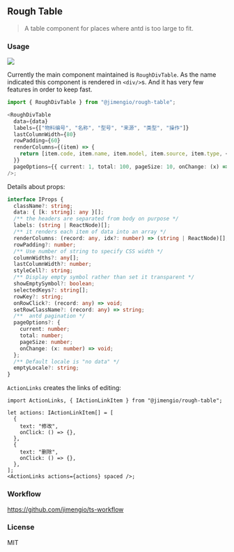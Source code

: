 ## Rough Table

> A table component for places where antd is too large to fit.

### Usage

![](https://img.shields.io/npm/v/@jimengio/rough-table.svg?style=flat-square)

Currently the main component maintained is `RoughDivTable`. As the name indicated this component is rendered in `<div/>`s. And it has very few features in order to keep fast.

```ts
import { RoughDivTable } from "@jimengio/rough-table";

<RoughDivTable
  data={data}
  labels={["物料编号", "名称", "型号", "来源", "类型", "操作"]}
  lastColumnWidth={80}
  rowPadding={60}
  renderColumns={(item) => {
    return [item.code, item.name, item.model, item.source, item.type, <ActionLinks actions={actions} spaced />];
  }}
  pageOptions={{ current: 1, total: 100, pageSize: 10, onChange: (x) => {} }}
/>;
```

Details about props:

```ts
interface IProps {
  className?: string;
  data: { [k: string]: any }[];
  /** the headers are separated from body on purpose */
  labels: (string | ReactNode)[];
  /** it renders each item of data into an array */
  renderColumns: (record: any, idx?: number) => (string | ReactNode)[];
  rowPadding?: number;
  /** Use number of string to specify CSS width */
  columnWidths?: any[];
  lastColumnWidth?: number;
  styleCell?: string;
  /** Display empty symbol rather than set it transparent */
  showEmptySymbol?: boolean;
  selectedKeys?: string[];
  rowKey?: string;
  onRowClick?: (record: any) => void;
  setRowClassName?: (record: any) => string;
  /**  antd pagination */
  pageOptions?: {
    current: number;
    total: number;
    pageSize: number;
    onChange: (x: number) => void;
  };
  /** Default locale is "no data" */
  emptyLocale?: string;
}
```

`ActionLinks` creates the links of editing:

```tsx
import ActionLinks, { IActionLinkItem } from "@jimengio/rough-table";

let actions: IActionLinkItem[] = [
  {
    text: "修改",
    onClick: () => {},
  },
  {
    text: "删除",
    onClick: () => {},
  },
];
<ActionLinks actions={actions} spaced />;
```

### Workflow

https://github.com/jimengio/ts-workflow

### License

MIT
